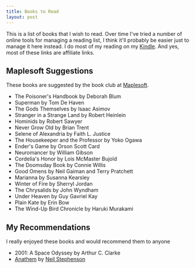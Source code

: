 ```yaml
--- 
title: Books to Read
layout: post
---
```

This is a list of books that I wish to read. Over time I've tried a number of online
tools for managing a reading list, I think it'll probably be easier just to manage it here
instead. I do most of my reading on my [Kindle](http://www.amazon.com/Kindle-Wireless-Reader-Wifi-Graphite/dp/B003DZ1Y8Q/?tag=redune-07-20). And yes, most 
of these links are affiliate links.

## Maplesoft Suggestions
These books are suggested by the book club at [Maplesoft](http://www.maplesoft.com).

- The Poisoner's Handbook by Deborah Blum
- Superman by Tom De Haven
- The Gods Themselves by Isaac Asimov
- Stranger in a Strange Land by Robert Heinlein
- Hominids by Robert Sawyer
- Never Grow Old by Brian Trent
- Selene of Alexandria by Faith L. Justice
- The Housekeeper and the Professor by Yoko Ogawa
- Ender's Game by Orson Scott Card
- Neuromancer by William Gibson
- Cordelia's Honor by Lois McMaster Bujold
- The Doomsday Book by Connie Willis
- Good Omens by Neil Gaiman and Terry Pratchett
- Marianna by Susanna Kearsley
- Winter of Fire by Sherryl Jordan
- The Chrysalids by John Wyndham
- Under Heaven by Guy Gavriel Kay
- Plain Kate by Erin Bow
- The Wind-Up Bird Chronicle by Haruki Murakami

## My Recommendations
I really enjoyed these books and would recommend them to anyone

- 2001: A Space Odyssey by Arthur C. Clarke
- [Anathem](http://www.amazon.com/gp/product/0061474096?ie=UTF8&tag=redune07-20&linkCode=as2&camp=1789&creative=390957&creativeASIN=0061474096) by [Neil Stephenson](http://www.amazon.com/Neal-Stephenson/e/B000APS8L8?tag=redune07-20)

